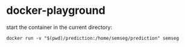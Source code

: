 # docker-playground
start the container in the current directory:
```
docker run -v "$(pwd)/prediction:/home/semseg/prediction" semseg
```
